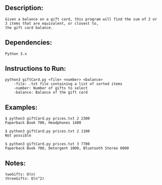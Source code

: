 ## Description:
	Given a balance on a gift card, this program will find the sum of 2 or 3 items that are equivalent, or closest to, 
	the gift card balance.


## Dependencies:
	Python 3.x 


## Instructions to Run:
	python3 giftCard.py <file> <number> <balance>
		-file: .txt file containing a list of sorted items
		-number: Number of gifts to select
		-balance: Balance of the gift card


## Examples:
	$ python3 giftCard.py prices.txt 2 2300
	Paperback Book 700, Headphones 1400

	$ python3 giftCard.py prices.txt 2 1100
	Not possible

	$ python3 giftCard.py prices.txt 3 7700
	Paperback Book 700, Detergent 1000, Bluetooth Stereo 6000
	

## Notes:
	twoGifts: O(n)
	threeGifts: O(n^2)
